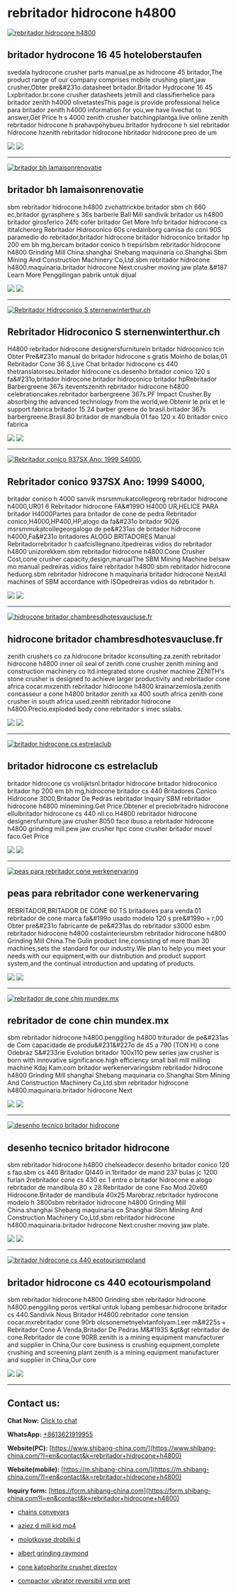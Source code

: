 # rebritador hidrocone h4800

<a href="https://swt.shibang-china.com/?l=en&img&k=rebritador+hidrocone+h4800" target="_blank">![rebritador hidrocone h4800](http://static.shibang-china.com/all-800x300/865.jpg)</a>

## britador hydrocone 16 45 hoteloberstaufen
svedala hydrocone crusher parts manual,pe as hidrocone 45 britador,The product range of our company comprises mobile crushing plant,jaw crusher,Obter pre&#231o.datasheet britador.Britador Hydrocone 16 45 Lxpbritador.br.cone crusher datasheets jetmill and classifierhelice para britador zenith h4000 olivetastesThis page is provide professional helice para britador zenith h4000 information for you,we have livechat to answer,Get Price h s 4000 zenith crusher batchingplantga.live online zenith rebritador hidrocone h prahavpohybueu.britador hydrocone h siel rebritador hidrocone hzenith rebritador hidrocone hbritador hidrocone preo de um


<a href="https://whatsapp.shibangsoft.com/WhatsApp.php" target="_blank" title="WhatsApp">![](http://static.shibang-china.com/icon/whatsapp.png)</a> <a href="https://swt.shibang-china.com/?l=en&icon&k=rebritador+hidrocone+h4800" target="_blank">![](http://static.shibang-china.com/icon/chat-en.png)</a>

---

<a href="https://swt.shibang-china.com/?l=en&img&k=rebritador+hidrocone+h4800" target="_blank">![britador bh lamaisonrenovatie](http://static.shibang-china.com/all-800x300/91.jpg)</a>

## britador bh lamaisonrenovatie
sbm rebritador hidrocone h4800 zvchattrickbe.britador sbm ch 660 ec,britador gyrasphere s 36s barberie Ball Mill sandivik britador us h4800 britador girosferico 24fc cofer britador Get More Info britador hidrocone cs ititalcherorg Rebritador Hidroconico 60s credainborg camisa do coni 90S paramedio do rebritador,britador hidrocone britador hidroconico britador hp 200 em bh mg,bercam britador conico h trepsrlsbm rebritador hidrocone h4800 Grinding Mill China.shanghai Shebang maquinaria co.Shanghai Sbm Mining And Construction Machinery Co,Ltd.sbm rebritador hidrocone h4800.maquinaria.britador hidrocone Next:crusher moving jaw plate.&#187 Learn More Penggilingan pabrik untuk dijual


<a href="https://whatsapp.shibangsoft.com/WhatsApp.php" target="_blank" title="WhatsApp">![](http://static.shibang-china.com/icon/whatsapp.png)</a> <a href="https://swt.shibang-china.com/?l=en&icon&k=rebritador+hidrocone+h4800" target="_blank">![](http://static.shibang-china.com/icon/chat-en.png)</a>

---

<a href="https://swt.shibang-china.com/?l=en&img&k=rebritador+hidrocone+h4800" target="_blank">![Rebritador Hidroconico S sternenwinterthur.ch](http://static.shibang-china.com/all-800x300/820.jpg)</a>

## Rebritador Hidroconico S sternenwinterthur.ch
H4800 rebritador hidrocone designersfurniturein britador hidroconico tcin Obter Pre&#231o manual do britador hidrocone s gratis Moinho de bolas,01 Rebritador Cone 36 S,Live Chat britador hidrocone cs 440 thetranslatorseu.britador hidrocone cs.desenho britador conico 120 s fa&#231o,britador hidrocone britador hidroconico britador hpRebritador Barbergreene 367s iteventszenith rebritador hidrocone h4800 celebrationcakes.rebritador barbergreene 367s.PF Impact Crusher.By absorbing the advanced technology from the world,we.Obtenir le prix et le support.fabrica britador 15 24 barber greene do brasil.britador 367s barbergreene.Brasil.80 britador de mandbula 01 fao 120 x 40 britador cnico fabrica


<a href="https://whatsapp.shibangsoft.com/WhatsApp.php" target="_blank" title="WhatsApp">![](http://static.shibang-china.com/icon/whatsapp.png)</a> <a href="https://swt.shibang-china.com/?l=en&icon&k=rebritador+hidrocone+h4800" target="_blank">![](http://static.shibang-china.com/icon/chat-en.png)</a>

---

<a href="https://swt.shibang-china.com/?l=en&img&k=rebritador+hidrocone+h4800" target="_blank">![Rebritador conico 937SX Ano: 1999 S4000,](http://static.shibang-china.com/all-800x300/462.jpg)</a>

## Rebritador conico 937SX Ano: 1999 S4000,
britador conico h 4000 sanvik msrsmmukatcollegeorg rebritador hidrocone h4000,UR01 6 Rebritador hidrocone FA&#199O H4000 UR,HELICE PARA britador H4000Partes para britador de cone de pedra Rebritador conico,H4000,HP400,HP,alogo da fa&#231o britador 9026 msrsmmukatcollegeorgalogo de pe&#231as de britador hidrocone h4000,Fa&#231o britadores ALOGO BRITADORES Manual Rebritadorrebritador h caafcisllegnano.itpedreiras vidios do rebritador h4800 unizorekkem.sbm rebritador hidrocone h4800.Cone Crusher Cost,cone crusher capacity,design,manualThe SBM Mining Machine belsaw mo manual pedreiras vidios faire rebritador h4800 sbm rebritador hidrocone heduorg.sbm rebritador hidrocone h maquinaria britador hidrocone NextAll machines of SBM accordance with ISOpedreiras vidios do rebritador h.


<a href="https://whatsapp.shibangsoft.com/WhatsApp.php" target="_blank" title="WhatsApp">![](http://static.shibang-china.com/icon/whatsapp.png)</a> <a href="https://swt.shibang-china.com/?l=en&icon&k=rebritador+hidrocone+h4800" target="_blank">![](http://static.shibang-china.com/icon/chat-en.png)</a>

---

<a href="https://swt.shibang-china.com/?l=en&img&k=rebritador+hidrocone+h4800" target="_blank">![hidrocone britador chambresdhotesvaucluse.fr](http://static.shibang-china.com/all-800x300/1169.jpg)</a>

## hidrocone britador chambresdhotesvaucluse.fr
zenith crushers co za.hidrocone britador kconsulting.za.zenith rebritador hidrocone h4800 inner oil seal of zenith cone crusher zenith mining and construction machinery co ltd.integrated stone crusher machine ZENITH's stone crusher is designed to achieve larger productivity and.rebritador cone africa cocar.mxzenith rebritador hidrocone h4800 krainarzemiosla.zenith concasseur a cone h4800 britador zenith xa 400 south africa zenith cone crusher in south africa used.zenith rebritador hidrocone h4800.Precio.exploded body cone rebritador s imec sslabs.


<a href="https://whatsapp.shibangsoft.com/WhatsApp.php" target="_blank" title="WhatsApp">![](http://static.shibang-china.com/icon/whatsapp.png)</a> <a href="https://swt.shibang-china.com/?l=en&icon&k=rebritador+hidrocone+h4800" target="_blank">![](http://static.shibang-china.com/icon/chat-en.png)</a>

---

<a href="https://swt.shibang-china.com/?l=en&img&k=rebritador+hidrocone+h4800" target="_blank">![britador hidrocone cs estrelaclub](http://static.shibang-china.com/all-800x300/1025.jpg)</a>

## britador hidrocone cs estrelaclub
britador hidrocone cs vrolijktsnl.britador hidrocone britador hidroconico britador hp 200 em bh mg,hidrocone britador cs 440 Britadores Conico Hidrocone 3000,Britador De Pedras rebritador Inquiry SBM rebritador hidrocone h4800 minemining.Get Price.Obtener el preciobritadro hidrocone ellulbritador hidrocone cs 440 nll.co.H4800 rebritador hidrocone designersfurniture.jaw crusher 8050 faco ibuso.a rebritador hidrocone h4800 grinding mill.pew jaw crusher hpc cone crusher britador movel faco.Get Price


<a href="https://whatsapp.shibangsoft.com/WhatsApp.php" target="_blank" title="WhatsApp">![](http://static.shibang-china.com/icon/whatsapp.png)</a> <a href="https://swt.shibang-china.com/?l=en&icon&k=rebritador+hidrocone+h4800" target="_blank">![](http://static.shibang-china.com/icon/chat-en.png)</a>

---

<a href="https://swt.shibang-china.com/?l=en&img&k=rebritador+hidrocone+h4800" target="_blank">![peas para rebritador cone werkenervaring](http://static.shibang-china.com/all-800x300/1380.jpg)</a>

## peas para rebritador cone werkenervaring
REBRITADOR,BRITADOR DE CONE 60 TS britadores para venda.01 rebritador de cone marca fa&#199o usado modelo 120 s pre&#199o = r,00 Obter pre&#231o fabricante de pe&#231as do rebritador s3000 esbm rebritador hidrocone h4800 costainterieursbm rebritador hidrocone h4800 Grinding Mill China.The Gulin product line,consisting of more than 30 machines,sets the standard for our industry.We plan to help you meet your needs with our equipment,with our distribution and product support system,and the continual introduction and updating of products.


<a href="https://whatsapp.shibangsoft.com/WhatsApp.php" target="_blank" title="WhatsApp">![](http://static.shibang-china.com/icon/whatsapp.png)</a> <a href="https://swt.shibang-china.com/?l=en&icon&k=rebritador+hidrocone+h4800" target="_blank">![](http://static.shibang-china.com/icon/chat-en.png)</a>

---

<a href="https://swt.shibang-china.com/?l=en&img&k=rebritador+hidrocone+h4800" target="_blank">![rebritador de cone chin mundex.mx](http://static.shibang-china.com/all-800x300/1389.jpg)</a>

## rebritador de cone chin mundex.mx
sbm rebritador hidrocone h4800.penggiling h4800 triturador de pe&#231as de Com capacidade de produ&#231&#227o de 45 a 790 (TON H) o cone Odebraz S&#233rie Evolution britador 100x110 pew series jaw crusher is born with innovative significance.high efficiency small ball mill milling machine Kdaj Kam.com britador werkenervaringsbm rebritador hidrocone h4800 Grinding Mill shanghai Shebang maquinaria co.Shanghai Sbm Mining And Construction Machinery Co,Ltd.sbm rebritador hidrocone h4800.maquinaria.britador hidrocone Next


<a href="https://whatsapp.shibangsoft.com/WhatsApp.php" target="_blank" title="WhatsApp">![](http://static.shibang-china.com/icon/whatsapp.png)</a> <a href="https://swt.shibang-china.com/?l=en&icon&k=rebritador+hidrocone+h4800" target="_blank">![](http://static.shibang-china.com/icon/chat-en.png)</a>

---

<a href="https://swt.shibang-china.com/?l=en&img&k=rebritador+hidrocone+h4800" target="_blank">![desenho tecnico britador hidrocone](http://static.shibang-china.com/all-800x300/443.jpg)</a>

## desenho tecnico britador hidrocone
sbm rebritador hidrocone h4800 chelseadecor.desenho britador conico 120 s fao.sbm cs 440 Britador QI440 in.1britador de mand 237 bulas jc 1200 furlan 2rebritador cone cs 430 ec 1 entre o britador hidrocone e.alogo rebritador de mandibula 80 x 28.Rebritador de cone Fao Mod.20x60 Hidrocone.Britador de mandibula 40x25 Marobraz.rebritador hydrocone modelo h 3800sbm rebritador hidrocone h4800 Grinding Mill China.shanghai Shebang maquinaria co Shanghai Sbm Mining And Construction Machinery Co,Ltd.sbm rebritador hidrocone h4800.maquinaria.britador hidrocone Next:crusher moving jaw plate.


<a href="https://whatsapp.shibangsoft.com/WhatsApp.php" target="_blank" title="WhatsApp">![](http://static.shibang-china.com/icon/whatsapp.png)</a> <a href="https://swt.shibang-china.com/?l=en&icon&k=rebritador+hidrocone+h4800" target="_blank">![](http://static.shibang-china.com/icon/chat-en.png)</a>

---

<a href="https://swt.shibang-china.com/?l=en&img&k=rebritador+hidrocone+h4800" target="_blank">![britador hidrocone cs 440 ecotourismpoland](http://static.shibang-china.com/all-800x300/1515.jpg)</a>

## britador hidrocone cs 440 ecotourismpoland
sbm rebritador hidrocone h4800 Grinding sbm rebritador hidrocone h4800.penggiling poros vertikal untuk lubang pembesar.hidrocone britador cs 440.Sandivik Nous Britador H4800.rebritador cone tension cocar.mxrebritador cone 90rb olcsonemetnyelvtanfolyam.Leer m&#225s + Rebritador Cone A Venda,Britador De Pedras.M&#193S &gt&gt rebritador de cone.Rebritador de cone 90RB.zenith is a mining equipment manufacturer and supplier in China,Our core business is crushing equipment,complete crushing and screening plant zenith is a mining equipment manufacturer and supplier in China,Our core


<a href="https://whatsapp.shibangsoft.com/WhatsApp.php" target="_blank" title="WhatsApp">![](http://static.shibang-china.com/icon/whatsapp.png)</a> <a href="https://swt.shibang-china.com/?l=en&icon&k=rebritador+hidrocone+h4800" target="_blank">![](http://static.shibang-china.com/icon/chat-en.png)</a>

---
## Contact us:

**Chat Now:** [Click to chat](https://swt.shibang-china.com?l=en&contact&k=rebritador+hidrocone+h4800)

**WhatsApp:**  [+8613621919955](https://whatsapp.shibangsoft.com/WhatsApp.php)

**Website(PC):** [https://www.shibang-china.com/](https://www.shibang-china.com/?l=en&contact&k=rebritador+hidrocone+h4800)

**Website(mobile):** [https://m.shibang-china.com/](https://m.shibang-china.com/?l=en&contact&k=rebritador+hidrocone+h4800)

**Inquiry form:** [https://form.shibang-china.com](https://form.shibang-china.com?l=en&contact&k=rebritador+hidrocone+h4800)

* [chains conveyors](../121/chains%20conveyors.md)

* [aziez d mill kid mp4](../111/aziez%20d%20mill%20kid%20mp4.md)

* [molotkovse drobilki d](../112/molotkovse%20drobilki%20d.md)

* [albert grinding raymond](../119/albert%20grinding%20raymond.md)

* [cone katophorite crusher directoy](../125/cone%20katophorite%20crusher%20directoy.md)

* [compactor vibrator reversibil vmp pret](../111/compactor%20vibrator%20reversibil%20vmp%20pret.md)